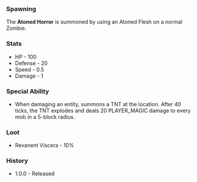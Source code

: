 ### Spawning
The **Atoned Horror** is summoned by using an Atoned Flesh on a normal Zombie.

### Stats
- HP - 100
- Defense - 20
- Speed - 0.5
- Damage - 1

### Special Ability
- When damaging an entity, summons a TNT at the location.  After 40 ticks, the TNT explodes and deals 20 PLAYER_MAGIC damage to every mob in a 5-block radius.

### Loot
- Revanent Viscera - 10%

### History
- 1.0.0 - Released